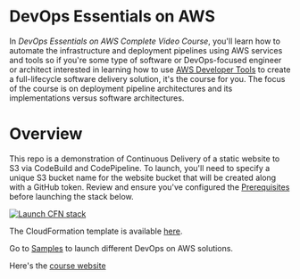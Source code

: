 # DevOps Essentials on AWS
In *DevOps Essentials on AWS Complete Video Course*, you'll learn how to automate the infrastructure and deployment pipelines using AWS services and tools so if you're some type of software or DevOps-focused engineer or architect interested in learning how to use [AWS Developer Tools](https://aws.amazon.com/products/developer-tools/) to create a full-lifecycle software delivery solution, it's the course for you. The focus of the course is on deployment pipeline architectures and its implementations versus software architectures.

# Overview
This repo is a demonstration of Continuous Delivery of a static website to S3 via CodeBuild and CodePipeline. To launch, you'll need to specify a unique S3 bucket name for the website bucket that will be created along with a GitHub token. Review and ensure you've configured the [Prerequisites](http://www.devopsessentialsaws.com/) before launching the stack below.

[![Launch CFN stack](https://s3.amazonaws.com/www.devopsessentialsaws.com/img/deploy-to-aws.png)](https://console.aws.amazon.com/cloudformation/home?region=us-east-1#cstack=sn%7Edevops-essentials-static%7Cturl%7Ehttps://s3.amazonaws.com/www.devopsessentialsaws.com/samples/static/pipeline.yml)

The CloudFormation template is available [here](https://s3.amazonaws.com/www.devopsessentialsaws.com/samples/static/pipeline.yml).

Go to [Samples](https://github.com/stelligent/devops-essentials/tree/master/samples) to launch different DevOps on AWS solutions.

Here's the [course website](http://www.devopsessentialsaws.com/)
